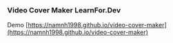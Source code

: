 ### Video Cover Maker LearnFor.Dev
Demo [https://namnh1998.github.io/video-cover-maker](https://namnh1998.github.io/video-cover-maker)
